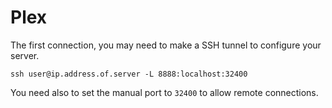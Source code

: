 # Plex

The first connection, you may need to make a SSH tunnel to configure your server.

    ssh user@ip.address.of.server -L 8888:localhost:32400

You need also to set the manual port to `32400` to allow remote connections.
